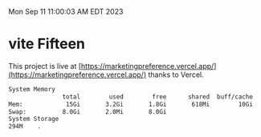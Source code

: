 Mon Sep 11 11:00:03 AM EDT 2023

# vite Fifteen


This project is live at [https://marketingpreference.vercel.app/](https://marketingpreference.vercel.app/) thanks to Vercel.

```bash
System Memory
               total        used        free      shared  buff/cache   available
Mem:            15Gi       3.2Gi       1.8Gi       618Mi        10Gi        11Gi
Swap:          8.0Gi       2.0Mi       8.0Gi
System Storage
294M	.
```
